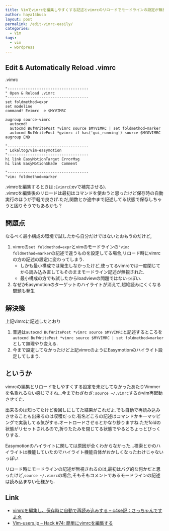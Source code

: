 ```yaml
---
title: Vimでvimrcを編集しやすくする記述とvimrcのリロードでモードラインの設定が無視される問題
author: haya14busa
layout: post
permalink: /edit-vimrc-easily/
categories:
  - Vim
tags:
  - vim
  - wordpress
---
```

## Edit & Automatically Reload .vimrc

.vimrc

    "------------------------------------
    " Open & Reload .vimrc
    "------------------------------------
    set foldmethod=expr
    set modeline
    command! Evimrc  e $MYVIMRC
    
    augroup source-vimrc
      autocmd!
      autocmd BufWritePost *vimrc source $MYVIMRC | set foldmethod=marker
      autocmd BufWritePost *gvimrc if has('gui_running') source $MYGVIMRC
    augroup END
    
    "------------------------------------
    " Lokaltog/vim-easymotion
    "------------------------------------
    hi link EasyMotionTarget ErrorMsg
    hi link EasyMotionShade  Comment
    
    "------------------------------------
    "vim: foldmethod=marker
    

.vimrcを編集するときは`:Evimrc`(:ev<TAB>で補完させる).  
.vimrcを編集後のリロードは最初はコマンドを使おうと思ったけど保存時の自動実行のほうが手軽で良さげ.ただ,関数とか途中まで記述してる状態で保存しちゃうと困りそうでもあるかも？

## 問題点

なるべく最小構成の環境で試したから自分だけではないとおもうのだけど,

1.  vimrcの`set foldmethod=expr`とvimのモードラインの`"vim: foldmethod=marker`の記述で違うものを設定してる場合,リロード時にvimrcの方の記述の設定に変わってしまう. 
    *   しかも最小構成では発生しなかったけど,使ってるvimrcでは一度閉じてから読み込み直してもそのままモードライン記述が無視された.
    *   最小構成の方でも試したからloadviewの問題ではないっぽい.
2.  なぜかEasymotionのターゲットのハイライトが消えて,超絶読みにくくなる問題も発生

## 解決策

上記vimrcに記述したとおり

1.  普通は`autocmd BufWritePost *vimrc source $MYVIMRC`と記述するところを`autocmd BufWritePost *vimrc source $MYVIMRC | set foldmethod=marker`として無理やり変える.
2.  今まで設定してなかったけど上記vimrcのようにEasymotionのハイライト設定してしまう.

## というか

vimrcの編集とリロードをしやすくする設定を未だしてなかったあたりVimmerを名乗れるない感じですね…今までわざわざ`:source ~/.vimrc`するかvim再起動させてた.

出来るのは知ってたけど後回しにしてた結果がこれだよ.でも自動で再読み込みさせることも出来るのは収穫だった.有名どころの記述はコマンドかキーマッピングで実装してる気がする.オートロードさせるとかなり捗りますね.ただfoldの状態がリセットされるので,折りたたみを閉じてる状態でやるとちょっとびっくりする.

Easymotionのハイライトに関しては原因が全くわからなかった…検索とかのハイライトは機能していたのでハイライト機能自体がおかしくなったわけじゃないっぽい

リロード時にモードラインの記述が無視されるのは,最初はバグ的な何かだと思ったけど,`source ~/.vimrc`の場合,そもそもコメントであるモードラインの記述は読み込まない仕様かも.

## Link

*   [vimrcを編集し、保存時に自動で再読み込みする &#8211; c4se記：さっちゃんですよ☆][1]
*   [Vim-users.jp &#8211; Hack #74: 簡単にvimrcを編集する][2]

 [1]: http://c4se.hatenablog.com/entry/2013/05/15/115205
 [2]: http://vim-users.jp/2009/09/hack74/
